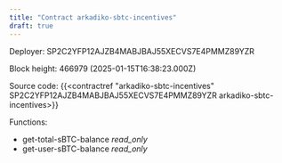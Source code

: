 ```yaml
---
title: "Contract arkadiko-sbtc-incentives"
draft: true
---
```

Deployer: SP2C2YFP12AJZB4MABJBAJ55XECVS7E4PMMZ89YZR


 



Block height: 466979 (2025-01-15T16:38:23.000Z)

Source code: {{<contractref "arkadiko-sbtc-incentives" SP2C2YFP12AJZB4MABJBAJ55XECVS7E4PMMZ89YZR arkadiko-sbtc-incentives>}}

Functions:

* get-total-sBTC-balance _read_only_
* get-user-sBTC-balance _read_only_

